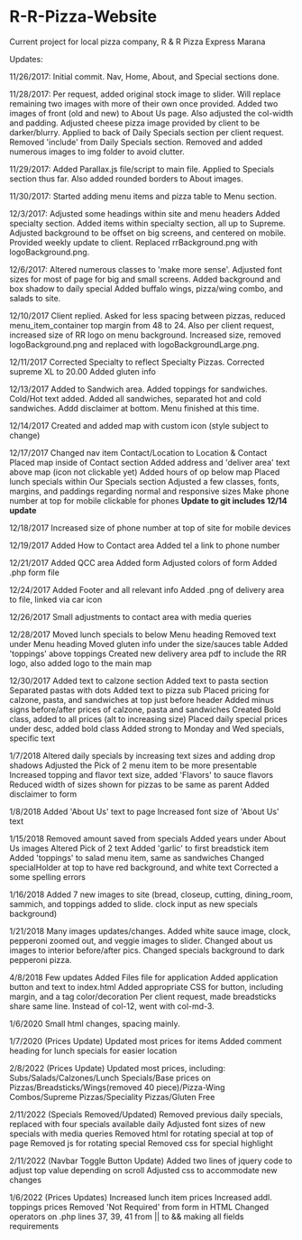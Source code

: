 # R-R-Pizza-Website

Current project for local pizza company, R & R Pizza Express Marana

Updates:

11/26/2017:
Initial commit. Nav, Home, About, and Special sections done.

11/28/2017:
Per request, added original stock image to slider. Will replace remaining two images with more of their own once provided.
Added two images of front (old and new) to About Us page. Also adjusted the col-width and padding.
Adjusted cheese pizza image provided by client to be darker/blurry. Applied to back of Daily Specials section per client request.
Removed 'include' from Daily Specials section.
Removed and added numerous images to img folder to avoid clutter.

11/29/2017:
Added Parallax.js file/script to main file. Applied to Specials section thus far. Also added rounded borders to About images.

11/30/2017:
Started adding menu items and pizza table to Menu section.

12/3/2017:
Adjusted some headings within site and menu headers
Added specialty section.
Added items within specialty section, all up to Supreme.
Adjusted background to be offset on big screens, and centered on mobile.
Provided weekly update to client.
Replaced rrBackground.png with logoBackground.png.

12/6/2017:
Altered numerous classes to 'make more sense'.
Adjusted font sizes for most of page for big and small screens.
Added background and box shadow to daily special
Added buffalo wings, pizza/wing combo, and salads to site.

12/10/2017
Client replied. Asked for less spacing between pizzas, reduced menu_item_container top margin from 48 to 24.
Also per client request, increased size of RR logo on menu background. Increased size, removed logoBackground.png and replaced with logoBackgroundLarge.png.

12/11/2017
Corrected Specialty to reflect Specialty Pizzas.
Corrected supreme XL to 20.00
Added gluten info

12/13/2017
Added to Sandwich area.
Added toppings for sandwiches.
Cold/Hot text added.
Added all sandwiches, separated hot and cold sandwiches.
Addd disclaimer at bottom.
Menu finished at this time.

12/14/2017
Created and added map with custom icon (style subject to change)

12/17/2017
Changed nav item Contact/Location to Location & Contact
Placed map inside of Contact section
Added address and 'deliver area' text above map (icon not clickable yet)
Added hours of op below map
Placed lunch specials within Our Specials section
Adjusted a few classes, fonts, margins, and paddings regarding normal and responsive sizes
Make phone number at top for mobile clickable for phones
**Update to git includes 12/14 update**

12/18/2017
Increased size of phone number at top of site for mobile devices

12/19/2017
Added How to Contact area
Added tel a link to phone number

12/21/2017
Added QCC area
Added form
Adjusted colors of form
Added .php form file

12/24/2017
Added Footer and all relevant info
Added .png of delivery area to file, linked via car icon

12/26/2017
Small adjustments to contact area with media queries

12/28/2017
Moved lunch specials to below Menu heading
Removed text under Menu heading
Moved gluten info under the size/sauces table
Added 'toppings' above toppings
Created new delivery area pdf to include the RR logo, also added logo to the main map

12/30/2017
Added text to calzone section
Added text to pasta section
Separated pastas with dots
Added text to pizza sub
Placed pricing for calzone, pasta, and sandwiches at top just before header
Added minus signs before/after prices of calzone, pasta and sandwiches
Created Bold class, added to all prices (alt to increasing size)
Placed daily special prices under desc, added bold class
Added strong to Monday and Wed specials, specific text

1/7/2018
Altered daily specials by increasing text sizes and adding drop shadows
Adjusted the Pick of 2 menu item to be more presentable
Increased topping and flavor text size, added 'Flavors' to sauce flavors
Reduced width of sizes shown for pizzas to be same as parent
Added disclaimer to form

1/8/2018
Added 'About Us' text to page
Increased font size of 'About Us' text

1/15/2018
Removed amount saved from specials
Added years under About Us images
Altered Pick of 2 text
Added 'garlic' to first breadstick item
Added 'toppings' to salad menu item, same as sandwiches
Changed specialHolder at top to have red background, and white text
Corrected a some spelling errors

1/16/2018
Added 7 new images to site (bread, closeup, cutting, dining_room, sammich, and toppings added to slide. clock input as new specials background)

1/21/2018
Many images updates/changes.
Added white sauce image, clock, pepperoni zoomed out, and veggie images to slider.
Changed about us images to interior before/after pics.
Changed specials background to dark pepperoni pizza.

4/8/2018
Few updates
Added Files file for application
Added application button and text to index.html
Added appropriate CSS for button, including margin, and a tag color/decoration
Per client request, made breadsticks share same line. Instead of col-12, went with col-md-3.

1/6/2020
Small html changes, spacing mainly.

1/7/2020 (Prices Update)
Updated most prices for items
Added comment heading for lunch specials for easier location

2/8/2022 (Prices Update)
Updated most prices, including:
Subs/Salads/Calzones/Lunch Specials/Base prices on Pizzas/Breadsticks/Wings(removed 40 piece)/Pizza-Wing Combos/Supreme Pizzas/Speciality Pizzas/Gluten Free

2/11/2022 (Specials Removed/Updated)
Removed previous daily specials, replaced with four specials available daily
Adjusted font sizes of new specials with media queries
Removed html for rotating special at top of page
Removed js for rotating special
Removed css for special highlight

2/11/2022 (Navbar Toggle Button Update)
Added two lines of jquery code to adjust top value depending on scroll
Adjusted css to accommodate new changes

1/6/2022 (Prices Updates)
Increased lunch item prices
Increased addl. toppings prices
Removed 'Not Required' from form in HTML
Changed operators on .php lines 37, 39, 41 from || to && making all fields requirements
